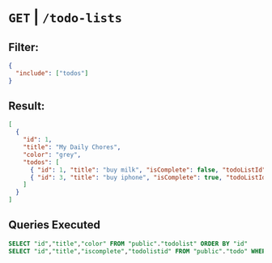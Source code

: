 # `GET` |  `/todo-lists`

## Filter:
```json
{
  "include": ["todos"]
}
```

## Result:
```json
[
  {
    "id": 1,
    "title": "My Daily Chores",
    "color": "grey",
    "todos": [
      { "id": 1, "title": "buy milk", "isComplete": false, "todoListId": 1  },
      { "id": 3, "title": "buy iphone", "isComplete": true, "todoListId": 1 }
    ]
  }
]
```
## Queries Executed

```sql
SELECT "id","title","color" FROM "public"."todolist" ORDER BY "id"
SELECT "id","title","iscomplete","todolistid" FROM "public"."todo" WHERE "todolistid"=$1 ORDER BY "id" # Parameter [1]
```


